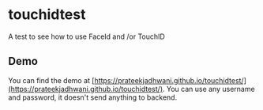 # touchidtest
A test to see how to use FaceId and /or TouchID

## Demo
You can find the demo at [https://prateekjadhwani.github.io/touchidtest/](https://prateekjadhwani.github.io/touchidtest/). You can use any username and password, it doesn't send anything to backend. 

